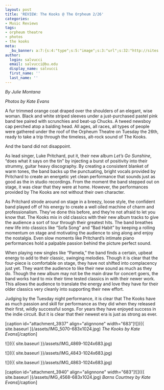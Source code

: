 ```yaml
---
layout: post
title: 'REVIEW: The Kooks @ The Orpheum 2/26'
categories:
- Music Reviews
tags:
- orpheum theatre
- photos
- the kooks
meta:
  _bu_banner: a:7:{s:4:"type";s:5:"image";s:3:"url";s:32:"http://sites.bu.edu/wtbu/files/2019/03/IMG_4869.jpg";s:3:"alt";s:0:"";s:7:"post_id";s:4:"3938";s:4:"html";s:0:"";s:8:"position";s:12:"contentWidth";s:7:"caption";s:0:"";}
author:
  login: salvucci
  email: salvucci@bu.edu
  display_name: salvucci
  first_name: ''
  last_name: ''
---
```

_By Julie Montana_

_Photos by Kate Evans_

A fur trimmed orange coat draped over the shoulders of an elegant, wise woman. Black and white striped sleeves under a just-purchased pastel pink band tee paired with scrunchies and beat-up Chucks. A tweed newsboy cap perched atop a balding head. All ages, all races, all types of people were gathered under the roof of the Orpheum Theatre on Tuesday the 26th, ready to take a trip through the timeless, alt-rock sound of The Kooks.

And the band did not disappoint.

As lead singer, Luke Pritchard, put it, their new album _Let’s Go Sunshine_, “does what it says on the tin” by injecting a burst of positivity into their strummy, guitar heavy discography. By creating a consistent blanket of warm tones, the band backs up the punctuating, bright vocals provided by Pritchard to create an energetic yet clean performance that sounds just as good as the in studio recordings. From the moment the band stepped out on stage, it was clear that they were at home. However, the performances provided by The Kooks are not without their own character.

As Pritchard strode around on stage in a breezy, loose style, the confident band played off of his energy to create a well oiled machine of charm and professionalism. They’ve done this before, and they’re not afraid to let you know that. The Kooks mix in old classics with their new album tracks to give the audience a sort of tour through their greatest hits. The band breathes new life into classics like “Sofa Song” and “Bad Habit” by keeping a rolling momentum on stage and motivating the audience to sing along and enjoy the nostalgia. Even slow moments like Pritchard’s intimate piano performances hold a palpable passion behind the picture perfect sound.

When playing new singles like “Pamela,” the band finds a certain, upbeat energy to add to their classic, swinging melodies. Though it is clear that the four-piece is comfortable on stage, they have not shifted into complacency just yet. They want the audience to like their new sound as much as they do. Though the new album may not be the main draw for concert goers, the band works hard to mix their time tested classics in with their newer work. This allows the audience to translate the energy and love they have for their older classics very cleanly into supporting their new effort.

Judging by the Tuesday night performance, it is clear that The Kooks have as much passion and skill for performance as they did when they released their first, wildly successful songs. For years they have enjoyed success in the indie circuit. But it is clear that their newest era is just as strong as ever.

\[caption id="attachment\_3937" align="alignnone" width="683"\]![]({{ site.baseurl }}/assets/IMG_5070-683x1024.jpg) _The Kooks by Kate Evans_\[/caption\]

![]({{ site.baseurl }}/assets/IMG_4869-1024x683.jpg)

![]({{ site.baseurl }}/assets/IMG_4843-1024x683.jpg)

![]({{ site.baseurl }}/assets/IMG_4863-1024x683.jpg)

\[caption id="attachment\_3940" align="alignnone" width="683"\]![]({{ site.baseurl }}/assets/IMG_4568-683x1024.jpg) _Barns Courtney by Kate Evans_\[/caption\]